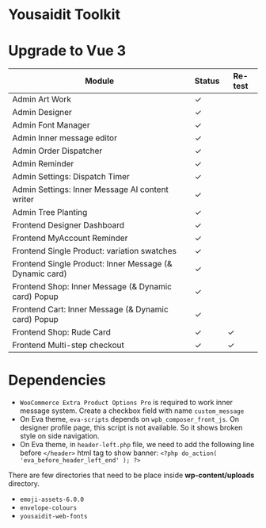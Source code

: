 # Yousaidit Toolkit

# Upgrade to Vue 3

| Module                                                  | Status  | Re-test |
|---------------------------------------------------------|---------|---------|
| Admin Art Work                                          | &check; |         |
| Admin Designer                                          | &check; |         |
| Admin Font Manager                                      | &check; |         |
| Admin Inner message editor                              | &check; |         |
| Admin Order Dispatcher                                  | &check; |         |
| Admin Reminder                                          | &check; |         |
| Admin Settings: Dispatch Timer                          | &check; |         |
| Admin Settings: Inner Message AI content writer         | &check; |         |
| Admin Tree Planting                                     | &check; |         |
| Frontend Designer Dashboard                             | &check; |         |
| Frontend MyAccount Reminder                             | &check; |         |
| Frontend Single Product: variation swatches             | &check; |         |
| Frontend Single Product: Inner Message (& Dynamic card) | &check; |         |
| Frontend Shop: Inner Message (& Dynamic card) Popup     | &check; |         |
| Frontend Cart: Inner Message (& Dynamic card) Popup     | &check; |         |
| Frontend Shop: Rude Card                                | &check; | &check; |
| Frontend Multi-step checkout                            | &check; | &check; |

# Dependencies

* `WooCommerce Extra Product Options Pro` is required to work inner message system. Create a checkbox field with
  name `custom_message`
* On Eva theme, `eva-scripts` depends on `wpb_composer_front_js`. On designer profile page, this script is not
  available. So it shows broken style on side navigation.
* On Eva theme, in `header-left.php` file, we need to add the following line before `</header>` html tag to show banner:
  `<?php do_action( 'eva_before_header_left_end' ); ?>`

There are few directories that need to be place inside **wp-content/uploads** directory.

* `emoji-assets-6.0.0`
* `envelope-colours`
* `yousaidit-web-fonts`
